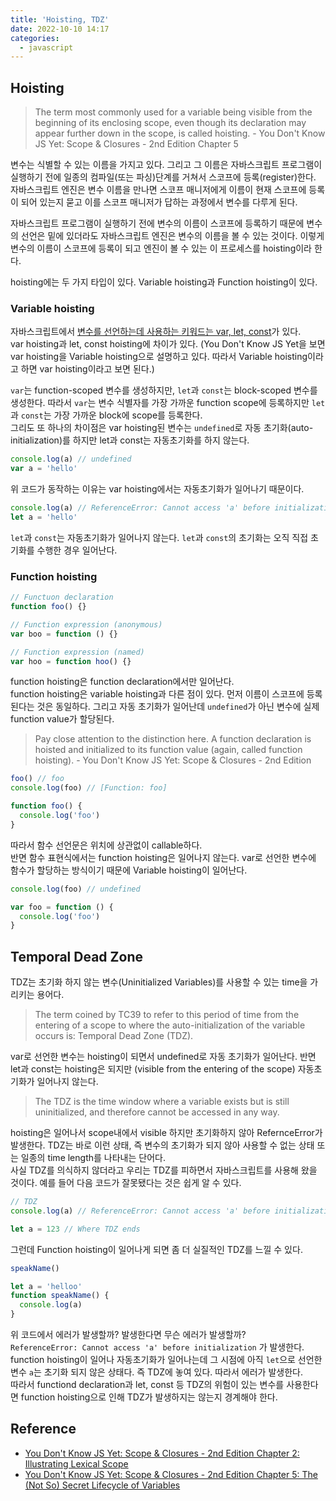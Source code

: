 ```yaml
---
title: 'Hoisting, TDZ'
date: 2022-10-10 14:17
categories:
  - javascript
---
```


## Hoisting

> The term most commonly used for a variable being visible from the beginning of its enclosing scope, even though its declaration may appear further down in the scope, is called hoisting. - You Don't Know JS Yet: Scope & Closures - 2nd Edition Chapter 5

변수는 식별할 수 있는 이름을 가지고 있다. 그리고 그 이름은 자바스크립트 프로그램이 실행하기 전에 일종의 컴파일(또는 파싱)단계를 거쳐서 스코프에 등록(register)한다. 자바스크립트 엔진은 변수 이름을 만나면 스코프 매니저에게 이름이 현재 스코프에 등록이 되어 있는지 묻고 이를 스코프 매니저가 답하는 과정에서 변수를 다루게 된다.

자바스크립트 프로그램이 실행하기 전에 변수의 이름이 스코프에 등록하기 때문에 변수의 선언은 밑에 있더라도 자바스크립트 엔진은 변수의 이름을 볼 수 있는 것이다. 이렇게 변수의 이름이 스코프에 등록이 되고 엔진이 볼 수 있는 이 프로세스를 hoisting이라 한다.

hoisting에는 두 가지 타입이 있다. Variable hoisting과 Function hoisting이 있다.

### Variable hoisting

자바스크립트에서 [변수를 선언하는데 사용하는 키워드는 var, let, const](https://developer.mozilla.org/en-US/docs/Web/JavaScript/Reference/Statements#declaring_variables)가 있다.  
var hoisting과 let, const hoisting에 차이가 있다. (You Don't Know JS Yet을 보면 var hoisting을 Variable hoisting으로 설명하고 있다. 따라서 Variable hoisting이라고 하면 var hoisting이라고 보면 된다.)

`var`는 function-scoped 변수를 생성하지만, `let`과 `const`는 block-scoped 변수를 생성한다. 따라서 `var`는 변수 식별자를 가장 가까운 function scope에 등록하지만 `let`과 `const`는 가장 가까운 block에 scope를 등록한다.  
그리도 또 하나의 차이점은 var hoisting된 변수는 `undefined`로 자동 초기화(auto-initialization)를 하지만 let과 const는 자동초기화를 하지 않는다.

```js
console.log(a) // undefined
var a = 'hello'
```

위 코드가 동작하는 이유는 var hoisting에서는 자동초기화가 일어나기 때문이다.

```js
console.log(a) // ReferenceError: Cannot access 'a' before initialization
let a = 'hello'
```

`let`과 `const`는 자동초기화가 일어나지 않는다. `let`과 `const`의 초기화는 오직 직접 초기화를 수행한 경우 일어난다.

### Function hoisting

```js
// Functuon declaration
function foo() {}

// Function expression (anonymous)
var boo = function () {}

// Function expression (named)
var hoo = function hoo() {}
```

function hoisting은 function declaration에서만 일어난다.  
function hoisting은 variable hoisting과 다른 점이 있다. 먼저 이름이 스코프에 등록된다는 것은 동일하다. 그리고 자동 초기화가 일어난데 `undefined`가 아닌 변수에 실제 function value가 할당된다.

> Pay close attention to the distinction here. A function declaration is hoisted and initialized to its function value (again, called function hoisting). - You Don't Know JS Yet: Scope & Closures - 2nd Edition

```js
foo() // foo
console.log(foo) // [Function: foo]

function foo() {
  console.log('foo')
}
```

따라서 함수 선언문은 위치에 상관없이 callable하다.  
반면 함수 표현식에서는 function hoisting은 일어나지 않는다. var로 선언한 변수에 함수가 할당하는 방식이기 때문에 Variable hoisting이 일어난다.

```js
console.log(foo) // undefined

var foo = function () {
  console.log('foo')
}
```

## Temporal Dead Zone

TDZ는 초기화 하지 않는 변수(Uninitialized Variables)를 사용할 수 있는 time을 가리키는 용어다.

> The term coined by TC39 to refer to this period of time from the entering of a scope to where the auto-initialization of the variable occurs is: Temporal Dead Zone (TDZ).

var로 선언한 변수는 hoisting이 되면서 undefined로 자동 초기화가 일어난다. 반면 let과 const는 hoisting은 되지만 (visible from the entering of the scope) 자동초기화가 일어나지 않는다.

> The TDZ is the time window where a variable exists but is still uninitialized, and therefore cannot be accessed in any way.

hoisting은 일어나서 scope내에서 visible 하지만 초기화하지 않아 RefernceError가 발생한다. TDZ는 바로 이런 상태, 즉 변수의 초기화가 되지 않아 사용할 수 없는 상태 또는 일종의 time length를 나타내는 단어다.  
사실 TDZ를 의식하지 않더라고 우리는 TDZ를 피하면서 자바스크립트를 사용해 왔을 것이다. 예를 들어 다음 코드가 잘못됐다는 것은 쉽게 알 수 있다.

```js
// TDZ
console.log(a) // ReferenceError: Cannot access 'a' before initialization

let a = 123 // Where TDZ ends
```

그런데 Function hoisting이 일어나게 되면 좀 더 실질적인 TDZ를 느낄 수 있다.

```js
speakName()

let a = 'helloo'
function speakName() {
  console.log(a)
}
```

위 코드에서 에러가 발생할까? 발생한다면 무슨 에러가 발생할까?  
`ReferenceError: Cannot access 'a' before initialization` 가 발생한다. function hoisting이 일어나 자동초기화가 일어나는데 그 시점에 아직 `let`으로 선언한 변수 `a`는 초기화 되지 않은 상태다. 즉 TDZ에 놓여 있다. 따라서 에러가 발생한다.  
따라서 functiond declaration과 let, const 등 TDZ의 위험이 있는 변수를 사용한다면 function hoisting으로 인해 TDZ가 발생하지는 않는지 경계해야 한다.

## Reference

- [You Don't Know JS Yet: Scope & Closures - 2nd Edition Chapter 2: Illustrating Lexical Scope](https://github.com/getify/You-Dont-Know-JS/blob/2nd-ed/scope-closures/ch2.md#a-conversation-among-friends)
- [You Don't Know JS Yet: Scope & Closures - 2nd Edition Chapter 5: The (Not So) Secret Lifecycle of Variables](https://github.com/getify/You-Dont-Know-JS/blob/2nd-ed/scope-closures/ch5.md)
